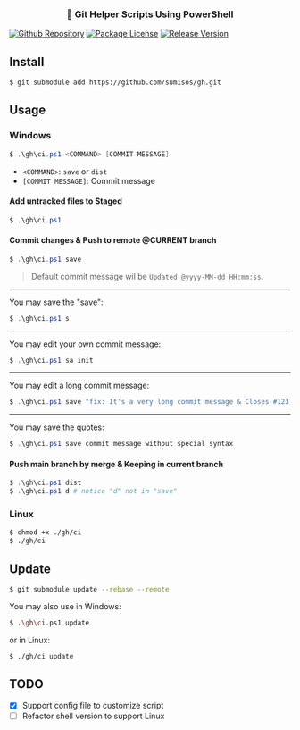 <h3 align="center">🚀 Git Helper Scripts Using PowerShell</h3>

<span class="sticker">
    <a href="https://github.com/sumisos/gh" target="_blank"><img src="https://img.shields.io/badge/sumisos-gh-blue?logo=github" alt="Github Repository" /></a>
    <a href="https://github.com/sumisos/gh/blob/main/LICENSE" target="_blank"><img src="https://img.shields.io/badge/license-MIT-green" alt="Package License" /></a>
    <a href="https://github.com/sumisos/gh/releases" target="_blank"><img src="https://img.shields.io/github/v/release/sumisos/gh" alt="Release Version" /></a>
</span>

## Install
```bash
$ git submodule add https://github.com/sumisos/gh.git
```

## Usage
### Windows
```powershell
$ .\gh\ci.ps1 <COMMAND> [COMMIT MESSAGE]
```

* `<COMMAND>`: `save` or `dist`  
* `[COMMIT MESSAGE]`: Commit message  

#### Add untracked files to Staged
```powershell
$ .\gh\ci.ps1
```

#### Commit changes & Push to remote @**CURRENT branch**
```powershell
$ .\gh\ci.ps1 save
```

>  Default commit message wil be `Updated @yyyy-MM-dd HH:mm:ss`.  

---

You may save the "save":  
```powershell
$ .\gh\ci.ps1 s
```

---

You may edit your own commit message:  
```powershell
$ .\gh\ci.ps1 sa init
```

---

You may edit a long commit message:  
```powershell
$ .\gh\ci.ps1 save "fix: It's a very long commit message & Closes #123, #456"
```

---

You may save the quotes:  
```powershell
$ .\gh\ci.ps1 save commit message without special syntax
```

#### Push main branch by merge & Keeping in current branch
```powershell
$ .\gh\ci.ps1 dist
$ .\gh\ci.ps1 d # notice "d" not in "save"
```

### Linux
```bash
$ chmod +x ./gh/ci
$ ./gh/ci
```

## Update
```bash
$ git submodule update --rebase --remote
```

You may also use in Windows:  
```bash
$ .\gh\ci.ps1 update
```

or in Linux:  
```bash
$ ./gh/ci update
```

## TODO
- [x] Support config file to customize script  
- [ ] Refactor shell version to support Linux  
